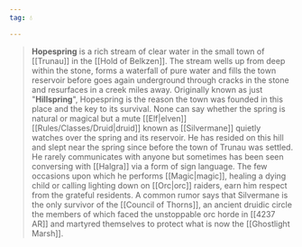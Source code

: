 ```yaml
---
tag: 💧

---
```

> **Hopespring** is a rich stream of clear water in the small town of [[Trunau]] in the [[Hold of Belkzen]]. The stream wells up from deep within the stone, forms a waterfall of pure water and fills the town reservoir before goes again underground through cracks in the stone and resurfaces in a creek miles away. Originally known as just "**Hillspring**", Hopespring is the reason the town was founded in this place and the key to its survival. None can say whether the spring is natural or magical but a mute [[Elf|elven]] [[Rules/Classes/Druid|druid]] known as [[Silvermane]] quietly watches over the spring and its reservoir. He has resided on this hill and slept near the spring since before the town of Trunau was settled. He rarely communicates with anyone but sometimes has been seen conversing with [[Halgra]] via a form of sign language. The few occasions upon which he performs [[Magic|magic]], healing a dying child or calling lighting down on [[Orc|orc]] raiders, earn him respect from the grateful residents. A common rumor says that Silvermane is the only survivor of the [[Council of Thorns]], an ancient druidic circle the members of which faced the unstoppable orc horde in [[4237 AR]] and martyred themselves to protect what is now the [[Ghostlight Marsh]].









